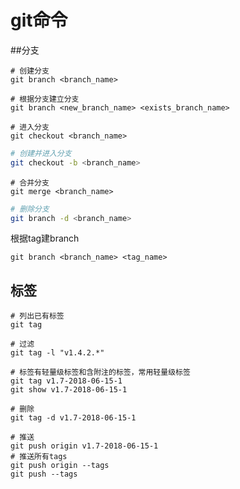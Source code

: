# git命令

##分支

```shell
# 创建分支
git branch <branch_name>

# 根据分支建立分支
git branch <new_branch_name> <exists_branch_name>

# 进入分支
git checkout <branch_name>
```



```sh
# 创建并进入分支
git checkout -b <branch_name>
```



```shell
# 合并分支
git merge <branch_name>
```



```sh
# 删除分支
git branch -d <branch_name>
```



根据tag建branch

```
git branch <branch_name> <tag_name>
```





## 标签

```shell
# 列出已有标签
git tag

# 过滤
git tag -l "v1.4.2.*"

# 标签有轻量级标签和含附注的标签，常用轻量级标签
git tag v1.7-2018-06-15-1
git show v1.7-2018-06-15-1

# 删除
git tag -d v1.7-2018-06-15-1

# 推送
git push origin v1.7-2018-06-15-1
# 推送所有tags
git push origin --tags
git push --tags
```

